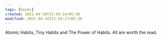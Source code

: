 ```yaml
---
tags: [books]
created: 2021-04-10T23:59:14+05:30
modified: 2021-04-10T23:59:17+05:30
---
```


Atomic Habits, Tiny Habits and The Power of Habits. All are worth the read. 